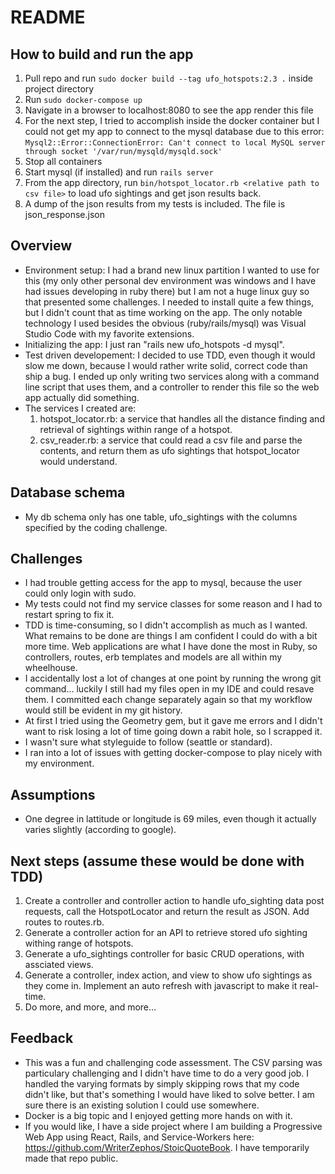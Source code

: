 # README

## How to build and run the app
1. Pull repo and run `sudo docker build --tag ufo_hotspots:2.3 .` inside project directory
2. Run `sudo docker-compose up`
3. Navigate in a browser to localhost:8080 to see the app render this file
4. For the next step, I tried to accomplish inside the docker container but I could not get my app to connect to the mysql database due to this error: `Mysql2::Error::ConnectionError: Can't connect to local MySQL server through socket '/var/run/mysqld/mysqld.sock'`
5. Stop all containers
6. Start mysql (if installed) and run `rails server`
7. From the app directory, run `bin/hotspot_locator.rb <relative path to csv file>` to load ufo sightings and get json results back.
8. A dump of the json results from my tests is included. The file is json_response.json

## Overview
* Environment setup: I had a brand new linux partition I wanted to use for this (my only other personal dev environment was windows and I have had issues developing in ruby there) but I am not a huge linux guy so that presented some challenges. I needed to install quite a few things, but I didn't count that as time working on the app. The only notable technology I used besides the obvious (ruby/rails/mysql) was Visual Studio Code with my favorite extensions.
* Initializing the app: I just ran "rails new ufo_hotspots -d mysql".
* Test driven developement: I decided to use TDD, even though it would slow me down, because I would rather write solid, correct code than ship a bug. I ended up only writing two services along with a command line script that uses them, and a controller to render this file so the web app actually did something.
* The services I created are:
  1. hotspot_locator.rb: a service that handles all the distance finding and retrieval of sightings within range of a hotspot.
  2. csv_reader.rb: a service that could read a csv file and parse the contents, and return them as ufo sightings that hotspot_locator would understand.

## Database schema

* My db schema only has one table, ufo_sightings with the columns specified by the coding challenge.

## Challenges
* I had trouble getting access for the app to mysql, because the user could only login with sudo.
* My tests could not find my service classes for some reason and I had to restart spring to fix it.
* TDD is time-consuming, so I didn't accomplish as much as I wanted. What remains to be done are things I am confident I could do with a bit more time. Web applications are what I have done the most in Ruby, so controllers, routes, erb templates and models are all within my wheelhouse.
* I accidentally lost a lot of changes at one point by running the wrong git command... luckily I still had my files open in my IDE and could resave them. I committed each change separately again so that my workflow would still be evident in my git history.
* At first I tried using the Geometry gem, but it gave me errors and I didn't want to risk losing a lot of time going down a rabit hole, so I scrapped it.
* I wasn't sure what styleguide to follow (seattle or standard).
* I ran into a lot of issues with getting docker-compose to play nicely with my environment.

## Assumptions
* One degree in lattitude or longitude is 69 miles, even though it actually varies slightly (according to google).

## Next steps (assume these would be done with TDD)
1. Create a controller and controller action to handle ufo_sighting data post requests, call the HotspotLocator and return the result as JSON. Add routes to routes.rb.
2. Generate a controller action for an API to retrieve stored ufo sighting withing range of hotspots.
3. Generate a ufo_sightings controller for basic CRUD operations, with assciated views.
4. Generate a controller, index action, and view to show ufo sightings as they come in. Implement an auto refresh with javascript to make it real-time.
5. Do more, and more, and more...

## Feedback
* This was a fun and challenging code assessment. The CSV parsing was particulary challenging and I didn't have time to do a very good job. I handled the varying formats by simply skipping rows that my code didn't like, but that's something I would have liked to solve better. I am sure there is an existing solution I could use somewhere.
* Docker is a big topic and I enjoyed getting more hands on with it.
* If you would like, I have a side project where I am building a Progressive Web App using React, Rails, and Service-Workers here: https://github.com/WriterZephos/StoicQuoteBook. I have temporarily made that repo public.
